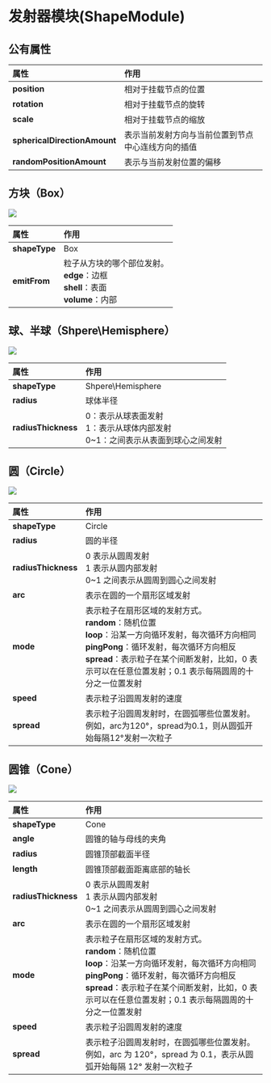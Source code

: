 # 发射器模块(ShapeModule)

## 公有属性

属性 | 作用
:---|:---
**position** | 相对于挂载节点的位置
**rotation** | 相对于挂载节点的旋转
**scale** | 相对于挂载节点的缩放
**sphericalDirectionAmount** | 表示当前发射方向与当前位置到节点中心连线方向的插值
**randomPositionAmount** | 表示与当前发射位置的偏移

## 方块（Box）

![](particle-system/box_emitter.png)

属性 | 作用
:---|:---
**shapeType** | Box
**emitFrom** | 粒子从方块的哪个部位发射。<br>**edge**：边框<br>**shell**：表面<br>**volume**：内部

## 球、半球（Shpere\Hemisphere）

![](particle-system/sphere_emitter.png)

属性| 作用
:---|:---
**shapeType** | Shpere\Hemisphere
**radius** | 球体半径
**radiusThickness** | 0：表示从球表面发射<br>1：表示从球体内部发射<br>0~1：之间表示从表面到球心之间发射

## 圆（Circle）

![](particle-system/circle_emitter.png)

属性| 作用
:---|:---
**shapeType** | Circle
**radius** | 圆的半径
**radiusThickness** | 0 表示从圆周发射<br>1 表示从圆内部发射<br>0~1 之间表示从圆周到圆心之间发射
**arc** | 表示在圆的一个扇形区域发射
**mode** | 表示粒子在扇形区域的发射方式。<br>**random**：随机位置<br>**loop**：沿某一方向循环发射，每次循环方向相同<br>**pingPong**：循环发射，每次循环方向相反<br>**spread**：表示粒子在某个间断发射，比如，0 表示可以在任意位置发射；0.1 表示每隔圆周的十分之一位置发射
**speed**|表示粒子沿圆周发射的速度
**spread**|表示粒子沿圆周发射时，在圆弧哪些位置发射。例如，arc为120°，spread为0.1，则从圆弧开始每隔12°发射一次粒子

## 圆锥（Cone）

![](particle-system/cone_emitter.png)

属性| 作用
:---|:---
**shapeType** | Cone
**angle** | 圆锥的轴与母线的夹角
**radius** |圆锥顶部截面半径
**length** |圆锥顶部截面距离底部的轴长
**radiusThickness** | 0 表示从圆周发射<br>1 表示从圆内部发射<br>0~1 之间表示从圆周到圆心之间发射
**arc** | 表示在圆的一个扇形区域发射
**mode** | 表示粒子在扇形区域的发射方式。<br>**random**：随机位置<br>**loop**：沿某一方向循环发射，每次循环方向相同<br>**pingPong**：循环发射，每次循环方向相反<br>**spread**：表示粒子在某个间断发射，比如，0 表示可以在任意位置发射；0.1 表示每隔圆周的十分之一位置发射
**speed**|表示粒子沿圆周发射的速度
**spread**|表示粒子沿圆周发射时，在圆弧哪些位置发射。例如，arc 为 120°，spread 为 0.1，表示从圆弧开始每隔 12° 发射一次粒子
